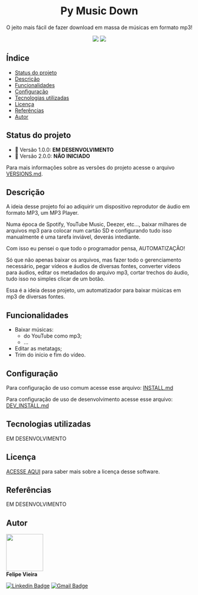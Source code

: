<!-- <div align="center">
    <img src="./public/logo.png" width="200px" />
</div> -->

<h1 align="center">Py Music Down</h1>

<p align="center">O jeito mais fácil de fazer download em massa de músicas em formato mp3!</p>

<p align="center">
  <img src="https://img.shields.io/github/license/frv-dev/py-music-down" />
  <img src="https://img.shields.io/github/repo-size/frv-dev/py-music-down" />
</p>

## Índice

- [Status do projeto](#status-do-projeto)
- [Descrição](#descrição)
- [Funcionalidades](#funcionalidades)
- [Configuração](#configuração)
- [Tecnologias utilizadas](#tecnologias-utilizadas)
- [Licença](#licença)
- [Referências](#referências)
- [Autor](#autor)

## Status do projeto

- 🚧 Versão 1.0.0: **EM DESENVOLVIMENTO**
- 🛑 Versão 2.0.0: **NÃO INICIADO**

Para mais informações sobre as versões do projeto acesse o arquivo [VERSIONS.md](./VERSIONS.md).

## Descrição

A ideia desse projeto foi ao adiquirir um dispositivo reprodutor de áudio em formato MP3, um MP3 Player.

Numa época de Spotify, YouTube Music, Deezer, etc..., baixar milhares de arquivos mp3 para colocar num cartão SD e configurando tudo isso manualmente é uma tarefa inviável, deverás intediante.

Com isso eu pensei o que todo o programador pensa, AUTOMATIZAÇÃO!

Só que não apenas baixar os arquivos, mas fazer todo o gerenciamento necessário, pegar vídeos e áudios de diversas fontes, converter vídeos para áudios, editar os metadados do arquivo mp3, cortar trechos do áudio, tudo isso no simples clicar de um botão.

Essa é a ideia desse projeto, um automatizador para baixar músicas em mp3 de diversas fontes.

## Funcionalidades

- Baixar músicas:
  - do YouTube como mp3;
  - ...
- Editar as metatags;
- Trim do início e fim do vídeo.

## Configuração

Para configuração de uso comum acesse esse arquivo: [INSTALL.md](./INSTALL.md)

Para configuração de uso de desenvolvimento acesse esse arquivo: [DEV_INSTALL.md](./DEV_INSTALL.md)

## Tecnologias utilizadas

EM DESENVOLVIMENTO

## Licença

[ACESSE AQUI](./LICENSE) para saber mais sobre a licença desse software.

## Referências

EM DESENVOLVIMENTO

## Autor

<a href="https:/github.com/frv-dev" style="text-decoration: none;">
    <img src="https://avatars3.githubusercontent.com/u/20212780?s=460&u=31b263296ed9edab65b88e8a7ffbe9b29fef0664&v=4" width="100px;" alt=""/>
    <br />
    <b>Felipe Vieira</b>
</a>
<br />

[![Linkedin Badge](https://img.shields.io/badge/-Felipe%20Renan%20Vieira-blue?logo=Linkedin&logoColor=white&link=https://www.linkedin.com/in/felipe-renan-vieira/)](https://www.linkedin.com/in/felipe-renan-vieira/)
[![Gmail Badge](https://img.shields.io/badge/-feliperenanvieira%40gmail.com-red?logo=Gmail&logoColor=white&link=mailto:feliperenanvieira@gmail.com)](mailto:feliperenanvieira@gmail.com)
